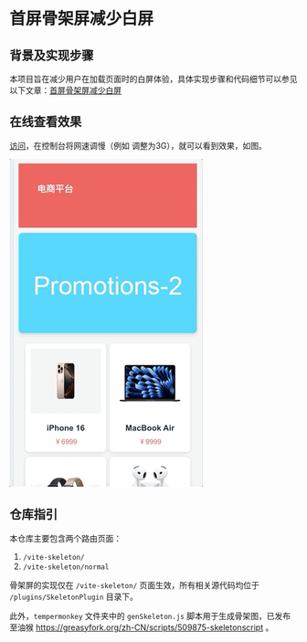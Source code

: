 # 首屏骨架屏减少白屏

## 背景及实现步骤

本项目旨在减少用户在加载页面时的白屏体验，具体实现步骤和代码细节可以参见以下文章：[首屏骨架屏减少白屏](https://popring.cn/posts/952634cd/)

## 在线查看效果

[访问](https://popring.github.io/vite-skeleton/)，在控制台将网速调慢（例如 调整为3G），就可以看到效果，如图。

![](https://raw.githubusercontent.com/popring/assets-repo/master/img/202409240252167.gif)

## 仓库指引

本仓库主要包含两个路由页面：

1. `/vite-skeleton/`
2. `/vite-skeleton/normal`

骨架屏的实现仅在 `/vite-skeleton/` 页面生效，所有相关源代码均位于 `/plugins/SkeletonPlugin` 目录下。

此外，`tempermonkey` 文件夹中的 `genSkeleton.js` 脚本用于生成骨架图，已发布至油猴 https://greasyfork.org/zh-CN/scripts/509875-skeletonscript 。
